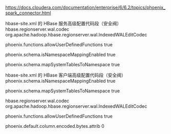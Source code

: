 
https://docs.cloudera.com/documentation/enterprise/6/6.2/topics/phoenix_spark_connector.html

hbase-site.xml 的 HBase 服务高级配置代码段（安全阀）
hbase.regionserver.wal.codec
org.apache.hadoop.hbase.regionserver.wal.IndexedWALEditCodec

phoenix.functions.allowUserDefinedFunctions
true

phoenix.schema.isNamespaceMappingEnabled
true

phoenix.schema.mapSystemTablesToNamespace
true


hbase-site.xml 的 HBase 客户端高级配置代码段（安全阀）
phoenix.schema.isNamespaceMappingEnabled
true

phoenix.schema.mapSystemTablesToNamespace
true

hbase.regionserver.wal.codec
org.apache.hadoop.hbase.regionserver.wal.IndexedWALEditCodec

phoenix.functions.allowUserDefinedFunctions
true

phoenix.default.column.encoded.bytes.attrib
0

